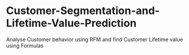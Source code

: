 # Customer-Segmentation-and-Lifetime-Value-Prediction
Analyse Customer behavior using RFM and find Customer Lifetime value using Formulas
